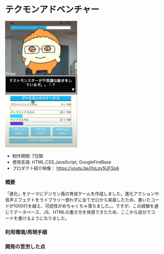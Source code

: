 # テクモンアドベンチャー

[![IMAGE ALT TEXT HERE](thumbnailImage.png)](https://youtu.be/0sLqy5UFSpA)

* 制作期間: 7日間
* 使用言語: HTML,CSS,JavaScript, GoogleFireBase
* プロダクト紹介映像：
https://youtu.be/0sLqy5UFSpA

### 概要
「進化」をテーマにデジモン風の育成ゲームを作成しました。進化アクションや音声エフェクトをライブラリー使わずに全てゼロから実装したため、書いたコードが1000行を越え、可読性がめちゃくちゃ落ちました。。ですが、この経験を通じてデータベース、JS、HTMLの書き方を体感できたため、ここから自分でコードを書けるようになりました。

### 利用環境/再現手順


### 開発の苦労した点



